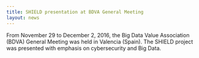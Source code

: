 ```yaml
---
title: SHIELD presentation at BDVA General Meeting
layout: news
---
```


From November 29 to December 2, 2016, the Big Data Value Association (BDVA) General Meeting was held in Valencia (Spain). The SHIELD project was presented with emphasis on cybersecurity and Big Data. 
